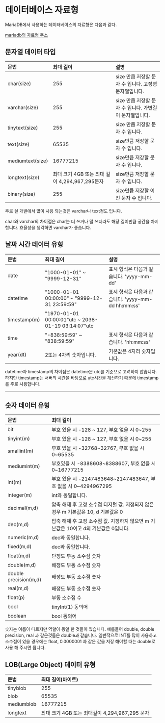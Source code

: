 # 데이터베이스 자료형

MariaDB에서 사용하는 데이터베이스의 자료형은 다음과 같다.

[mariadb의 자료형 주소](https://mariadb.com/kb/en/data-types/)

## 문자열 데이터 타입

| 문법             | 최대 길이                                      | 설명                                                    |
| :--------------- | :--------------------------------------------- | :------------------------------------------------------ |
| char(size)       | 255                                            | size 만큼 저장할 문자 수 입니다. 고정형 문자열입니다.   |
| varchar(size)    | 255                                            | size 만큼 저장할 문자 수 입니다. 가변길이 문자열입니다. |
| tinytext(size)   | 255                                            | size 만큼 저장할 문자 수 입니다.                        |
| text(size)       | 65535                                          | size만큼 저장할 문자 수 입니다.                         |
| mediumtext(size) | 16777215                                       | size만큼 저장할 문자 수 입니다.                         |
| longtext(size)   | 최대 크기 4GB 또는 최대 길이 4,294,967,295문자 | size만큼 저장할 문자 수 입니다.                         |
| binary(size)     | 255                                            | size만큼 저장할 이진 문자 수 입니다.                    |

주로 실 개발에서 많이 사용 되는것은 varchar나 text정도 입니다.

char와 varchar의 차이점은 char는 더 쓰거나 덜 쓰더라도 해당 길이만큼 공간을 차지 합니다. 효율성을 생각하면 varchar가 좋습니다.

## 날짜 시간 데이터 유형

| 문법         | 최대 길이                                          | 설명                                               |
| :----------- | :------------------------------------------------- | :------------------------------------------------- |
| date         | "1000-01-01" ~ "9999-12-31"                        | 표시 형식은 다음과 같습니다. 'yyyy-mm-dd'          |
| datetime     | "1000-01-01 00:00:00" ~ "9999-12-31 23:59:59"      | 표시 형식은 다음과 같습니다. 'yyyy-mm-dd hh:mm:ss' |
| timestamp(m) | "1970-01-01 00:00:01"utc ~ 2038-01-19 03:14:07"utc |
| time         | "-838:59:59" ~ "838:59:59"                         | 표시 형식은 다음과 같습니다. 'hh:mm:ss'            |
| year(dt)     | 2또는 4자리 숫자입니다.                            | 기본값은 4자리 숫자입니다.                         |

datetime과 timestamp의 차이점은 datetime은 utc를 기준으로 고려하지 않습니다. 하지만 timestamp는 서버의 시간을 바탕으로 utc시간을 계산하기 때문에 timestamp를 주로 사용합니다.

---

## 숫자 데이터 유형

| 문법                  | 최대 길이                                                                            |
| :-------------------- | :----------------------------------------------------------------------------------- |
| bit                   | 부호 있을 시 -128 ~ 127, 부호 없을 시 0~255                                          |
| tinyint(m)            | 부호 있을 시 -128 ~ 127, 부호 없을 시 0~255                                          |
| smallint(m)           | 부호 있을 시 -32768~32767, 부호 없을 시 0~65535                                      |
| mediumint(m)          | 부호있을 시 -8388608~8388607, 부호 없을 시 0~16777215                                |
| int(m)                | 부호 있을 시 -2147483648~2147483647, 부호 없을 시 0~4294967295                       |
| integer(m)            | int와 동일합니다.                                                                    |
| decimal(m,d)          | 압축 해제 후 고정 소수점 디지털 값. 지정되지 않은 경우 m 기본값은 10, d 기본값은 0   |
| dec(m,d)              | 압축 해제 후 고정 소수점 값. 지정하지 않으면 m 기본값은 10이고 d의 기본값은 0입니다. |
| numeric(m,d)          | dec와 동일합니다.                                                                    |
| fixed(m,d)            | dec와 동일합니다.                                                                    |
| float(m,d)            | 단정도 부동 소수점 숫자                                                              |
| double(m,d)           | 배정도 부동 소수점 숫자                                                              |
| double precision(m,d) | 배정도 부동 소수점 숫자                                                              |
| real(m,d)             | 배정도 부동 소수점 숫자                                                              |
| float(p)              | 부동 소수점 수                                                                       |
| bool                  | tinyInt(1) 동의어                                                                    |
| boolean               | bool 동의어                                                                          |

숫자는 이름이 다르지만 역할이 동일 한 것들이 있습니다. 예를들어 double, double precision, real 과 같은것들은 double과 같습니다. 일반적으로 INT를 많이 사용하고 소수점이 있을 경우에는 float, 0.0000001 과 같은 값을 저장 해야할 때는 double로 사용 해 주시면 됩니다.

## LOB(Large Object) 데이터 유형

| 문법       | 최대 길이(바이트)                              |
| :--------- | :--------------------------------------------- |
| tinyblob   | 255                                            |
| blob       | 65535                                          |
| mediumblob | 16777215                                       |
| longtext   | 최대 크기 4GB 또는 최대길이 4,294,967,295 문자 |
